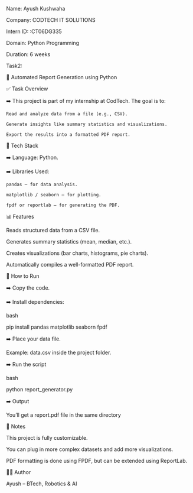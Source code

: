 Name: Ayush Kushwaha

Company: CODTECH IT SOLUTIONS

Intern ID: :CT06DG335

Domain: Python Programming

Duration: 6 weeks


Task2:

📄 Automated Report Generation using Python



✅ Task Overview

➡️ This project is part of my internship at CodTech. The goal is to:

    Read and analyze data from a file (e.g., CSV).
    
    Generate insights like summary statistics and visualizations.
    
    Export the results into a formatted PDF report.



🧰 Tech Stack


➡️ Language: Python.

➡️ Libraries Used:

    pandas – for data analysis.
    
    matplotlib / seaborn – for plotting.
    
    fpdf or reportlab – for generating the PDF.


📊 Features

 Reads structured data from a CSV file.
 
 Generates summary statistics (mean, median, etc.).
 
 Creates visualizations (bar charts, histograms, pie charts).
 
 Automatically compiles a well-formatted PDF report.




🚀 How to Run

➡️ Copy the code.
   
➡️ Install dependencies:

 bash
 
 pip install pandas matplotlib seaborn fpdf
 
➡️ Place your data file.

 Example: data.csv inside the project folder.
 
➡️ Run the script

 bash
 
  python report_generator.py
  
➡️ Output

 You’ll get a report.pdf file in the same directory



📌 Notes

This project is fully customizable.

You can plug in more complex datasets and add more visualizations.

PDF formatting is done using FPDF, but can be extended using ReportLab.


🙋‍♂️ Author

Ayush – BTech, Robotics & AI



















